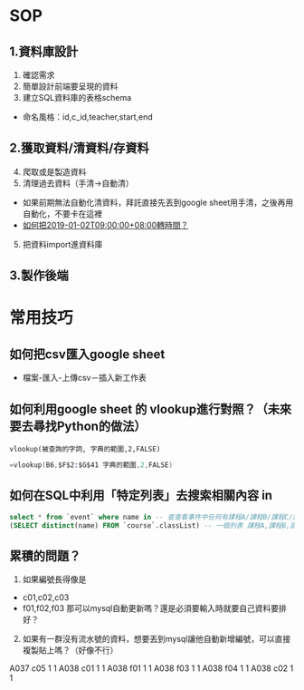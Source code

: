 

# SOP

## 1.資料庫設計
1. 確認需求
2. 簡單設計前端要呈現的資料
3. 建立SQL資料庫的表格schema
- 命名風格：id,c_id,teacher,start,end 

## 2.獲取資料/清資料/存資料
4. 爬取或是製造資料
5. 清理過去資料（手清->自動清）

- 如果前期無法自動化清資料，拜託直接先丟到google sheet用手清，之後再用自動化，不要卡在這裡
- [如何把2019-01-02T09:00:00+08:00轉時間？](時間語法.md)

5. 把資料import進資料庫	

## 3.製作後端

# 常用技巧

## 如何把csv匯入google sheet

- 檔案-匯入-上傳csv－插入新工作表

## 如何利用google sheet 的 vlookup進行對照？（未來要去尋找Python的做法）

`vlookup(被查詢的字詞, 字典的範圍,2,FALSE)`

```s
=vlookup(B6,$F$2:$G$41 字典的範圍,2,FALSE)
```

## 如何在SQL中利用「特定列表」去搜索相關內容 in 

```sql
select * from `event` where name in -- 查查看事件中任何有課程A/課程B/課程C/課程D 的事件
(SELECT distinct(name) FROM `course`.classList) -- 一個列表 課程A,課程B,課程C,課程D
```

## 累積的問題？

1. 如果編號長得像是
- c01,c02,c03
- f01,f02,f03
那可以mysql自動更新嗎？還是必須要輸入時就要自己資料要排好？

2. 如果有一群沒有流水號的資料，想要丟到mysql讓他自動新增編號，可以直接複製貼上嗎？（好像不行）

A037	c05	1	1
A038	c01	1	1
A038	f01	1	1
A038	f03	1	1
A038	f04	1	1
A038	c02	1	1